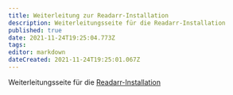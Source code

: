 ```yaml
---
title: Weiterleitung zur Readarr-Installation
description: Weiterleitungsseite für die Readarr-Installation
published: true
date: 2021-11-24T19:25:04.773Z
tags: 
editor: markdown
dateCreated: 2021-11-24T19:25:01.067Z
---
```


Weiterleitungsseite für die [Readarr-Installation](/readarr/installation/)